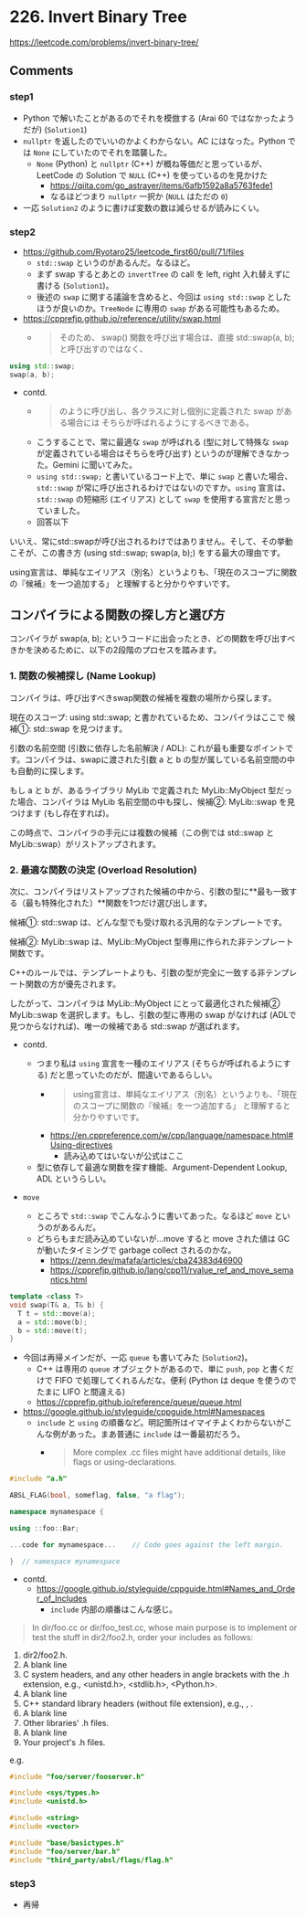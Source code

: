 # 226. Invert Binary Tree

https://leetcode.com/problems/invert-binary-tree/

## Comments

### step1

*   Python で解いたことがあるのでそれを模倣する (Arai 60 ではなかったようだが) (`Solution1`)
*   `nullptr` を返したのでいいのかよくわからない。AC にはなった。Python では `None` にしていたのでそれを踏襲した。
    *   `None` (Python) と `nullptr` (C++) が概ね等価だと思っているが、LeetCode の Solution で `NULL` (C++) を使っているのを見かけた
        *   https://qiita.com/go_astrayer/items/6afb1592a8a5763fede1
        *   なるほどつまり `nullptr` 一択か (`NULL` はただの `0`)
*   一応 `Solution2` のように書けば変数の数は減らせるが読みにくい。

### step2

*   https://github.com/Ryotaro25/leetcode_first60/pull/71/files
    *   `std::swap` というのがあるんだ。なるほど。
    *   まず swap するとあとの `invertTree` の call を left, right 入れ替えずに書ける (`Solution1`)。
    *   後述の `swap` に関する議論を含めると、今回は `using std::swap` としたほうが良いのか。`TreeNode` に専用の `swap` がある可能性もあるため。
*   https://cpprefjp.github.io/reference/utility/swap.html
    *   > そのため、 swap() 関数を呼び出す場合は、直接 std::swap(a, b); と呼び出すのではなく、

```cpp
using std::swap;
swap(a, b);
```

*   contd.
    *   > のように呼び出し、各クラスに対し個別に定義された swap がある場合には そちらが呼ばれるようにするべきである。
    *   こうすることで、常に最適な `swap` が呼ばれる (型に対して特殊な `swap` が定義されている場合はそちらを呼び出す) というのが理解できなかった。Gemini に聞いてみた。
    *   `using std::swap;` と書いているコード上で、単に `swap` と書いた場合、`std::swap` が常に呼び出されるわけではないのですか。`using` 宣言は、`std::swap` の短縮形 (エイリアス) として `swap` を使用する宣言だと思っていました。
    *   回答以下

いいえ、常にstd::swapが呼び出されるわけではありません。そして、その挙動こそが、この書き方 (using std::swap; swap(a, b);) をする最大の理由です。

using宣言は、単純なエイリアス（別名）というよりも、「現在のスコープに関数の『候補』を一つ追加する」 と理解すると分かりやすいです。

## コンパイラによる関数の探し方と選び方
コンパイラが swap(a, b); というコードに出会ったとき、どの関数を呼び出すべきかを決めるために、以下の2段階のプロセスを踏みます。

### 1. 関数の候補探し (Name Lookup)
コンパイラは、呼び出すべきswap関数の候補を複数の場所から探します。

現在のスコープ: using std::swap; と書かれているため、コンパイラはここで 候補①: std::swap を見つけます。

引数の名前空間 (引数に依存した名前解決 / ADL): これが最も重要なポイントです。コンパイラは、swapに渡された引数 a と b の型が属している名前空間の中も自動的に探します。

もし a と b が、あるライブラリ MyLib で定義された MyLib::MyObject 型だった場合、コンパイラは MyLib 名前空間の中も探し、候補②: MyLib::swap を見つけます (もし存在すれば)。

この時点で、コンパイラの手元には複数の候補（この例では std::swap と MyLib::swap）がリストアップされます。

### 2. 最適な関数の決定 (Overload Resolution)
次に、コンパイラはリストアップされた候補の中から、引数の型に**最も一致する（最も特殊化された）**関数を1つだけ選び出します。

候補①: std::swap は、どんな型でも受け取れる汎用的なテンプレートです。

候補②: MyLib::swap は、MyLib::MyObject 型専用に作られた非テンプレート関数です。

C++のルールでは、テンプレートよりも、引数の型が完全に一致する非テンプレート関数の方が優先されます。

したがって、コンパイラは MyLib::MyObject にとって最適化された候補② MyLib::swap を選択します。もし、引数の型に専用の swap がなければ (ADLで見つからなければ)、唯一の候補である std::swap が選ばれます。

*   contd.
    *   つまり私は `using` 宣言を一種のエイリアス (そちらが呼ばれるようにする) だと思っていたのだが、間違いであるらしい。
        *   > using宣言は、単純なエイリアス（別名）というよりも、「現在のスコープに関数の『候補』を一つ追加する」 と理解すると分かりやすいです。
        *   https://en.cppreference.com/w/cpp/language/namespace.html#Using-directives
            *   読み込めてはいないが公式はここ
    *   型に依存して最適な関数を探す機能、Argument-Dependent Lookup, ADL というらしい。

*   `move`
    *   ところで `std::swap` でこんなふうに書いてあった。なるほど `move` というのがあるんだ。
    *   どちらもまだ読み込めていないが…move すると move された値は GC が動いたタイミングで garbage collect されるのかな。
        *   https://zenn.dev/mafafa/articles/cba24383d46900
        *   https://cpprefjp.github.io/lang/cpp11/rvalue_ref_and_move_semantics.html

```cpp
template <class T>
void swap(T& a, T& b) {
  T t = std::move(a);
  a = std::move(b);
  b = std::move(t);
}
```

*   今回は再帰メインだが、一応 `queue` も書いてみた (`Solution2`)。
    *   C++ は専用の `queue` オブジェクトがあるので、単に `push`, `pop` と書くだけで FIFO で処理してくれるんだな。便利 (Python は deque を使うのでたまに LIFO と間違える)
    *   https://cpprefjp.github.io/reference/queue/queue.html
*   https://google.github.io/styleguide/cppguide.html#Namespaces
    *   `include` と `using` の順番など。明記箇所はイマイチよくわからないがこんな例があった。まあ普通に `include` は一番最初だろう。
        *   > More complex .cc files might have additional details, like flags or using-declarations.

```cpp
#include "a.h"

ABSL_FLAG(bool, someflag, false, "a flag");

namespace mynamespace {

using ::foo::Bar;

...code for mynamespace...    // Code goes against the left margin.

}  // namespace mynamespace
```

*   contd.
    *   https://google.github.io/styleguide/cppguide.html#Names_and_Order_of_Includes
        *   `include` 内部の順番はこんな感じ。

> In dir/foo.cc or dir/foo_test.cc, whose main purpose is to implement or test the stuff in dir2/foo2.h, order your includes as follows:

1. dir2/foo2.h.
2. A blank line
3. C system headers, and any other headers in angle brackets with the .h extension, e.g., <unistd.h>, <stdlib.h>, <Python.h>.
4. A blank line
5. C++ standard library headers (without file extension), e.g., <algorithm>, <cstddef>.
6. A blank line
7. Other libraries' .h files.
8. A blank line
9. Your project's .h files.

e.g.

```cpp
#include "foo/server/fooserver.h"

#include <sys/types.h>
#include <unistd.h>

#include <string>
#include <vector>

#include "base/basictypes.h"
#include "foo/server/bar.h"
#include "third_party/absl/flags/flag.h"
```

### step3

*   再帰
